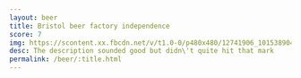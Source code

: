 ```yaml
---
layout: beer
title: Bristol beer factory independence
score: 7
img: https://scontent.xx.fbcdn.net/v/t1.0-0/p480x480/12741906_10153890416078745_2509646553682533650_n.jpg?oh=b04496c1e5164a46b4b49d4f513bbf25&oe=58CE06FF
desc: The description sounded good but didn\'t quite hit that mark
permalink: /beer/:title.html
---
```


